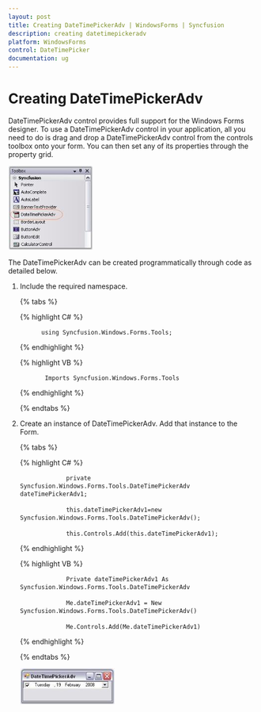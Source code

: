 ```yaml
---
layout: post
title: Creating DateTimePickerAdv | WindowsForms | Syncfusion
description: creating datetimepickeradv
platform: WindowsForms
control: DateTimePicker
documentation: ug
---
```

# Creating DateTimePickerAdv

DateTimePickerAdv control provides full support for the Windows Forms designer. To use a DateTimePickerAdv control in your application, all you need to do is drag and drop a DateTimePickerAdv control from the controls toolbox onto your form. You can then set any of its properties through the property grid.

![](DateTimePicker_images/Overview_img181.jpeg)



The DateTimePickerAdv can be created programmatically through code as detailed below.

1. Include the required namespace.



   {% tabs %}

   {% highlight C# %}

             using Syncfusion.Windows.Forms.Tools;

   {% endhighlight %}


   {% highlight VB %}

              Imports Syncfusion.Windows.Forms.Tools
   
   {% endhighlight %}

   {% endtabs %}


2. Create an instance of DateTimePickerAdv. Add that instance to the Form.



   {% tabs %}

   {% highlight C# %}

					private Syncfusion.Windows.Forms.Tools.DateTimePickerAdv dateTimePickerAdv1;

					this.dateTimePickerAdv1=new Syncfusion.Windows.Forms.Tools.DateTimePickerAdv();

					this.Controls.Add(this.dateTimePickerAdv1);
   {% endhighlight %}


   {% highlight VB %}

					Private dateTimePickerAdv1 As Syncfusion.Windows.Forms.Tools.DateTimePickerAdv

					Me.dateTimePickerAdv1 = New Syncfusion.Windows.Forms.Tools.DateTimePickerAdv()

					Me.Controls.Add(Me.dateTimePickerAdv1)
   {% endhighlight %}

   {% endtabs %}


   ![](DateTimePicker_images/Overview_img182.jpeg) 



   


